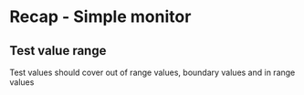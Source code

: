 # Recap - Simple monitor

## Test value range 
Test values should cover out of range values, boundary values and in range values